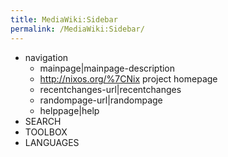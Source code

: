 ```yaml
---
title: MediaWiki:Sidebar
permalink: /MediaWiki:Sidebar/
---
```


-   navigation
    -   mainpage|mainpage-description
    -   <http://nixos.org/%7CNix> project homepage
    -   recentchanges-url|recentchanges
    -   randompage-url|randompage
    -   helppage|help
-   SEARCH
-   TOOLBOX
-   LANGUAGES
